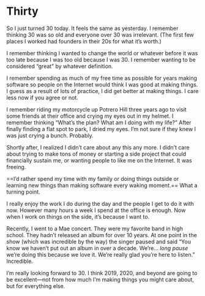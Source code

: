 # Thirty

So I just turned 30 today. It feels the same as yesterday. I remember thinking 30 was so old and everyone over 30 was irrelevant. (The first few places I worked had founders in their 20s for what it’s worth.)

I remember thinking I wanted to change the world or whatever before it was too late because I was too old because I was 30. I remember wanting to be considered “great” by whatever definition.

I remember spending as much of my free time as possible for years making software so people on the Internet would think I was good at making things. I guess as a result of lots of practice, I did get better at making things. I care less now if you agree or not.

I remember riding my motorcycle up Potrero Hill three years ago to visit some friends at their office and crying my eyes out in my helmet. I remember thinking “What’s the plan? What am I doing with my life?” After finally finding a flat spot to park, I dried my eyes. I’m not sure if they knew I was just crying a bunch. Probably.

Shortly after, I realized I didn’t care about any this any more. I didn’t care about trying to make tons of money or starting a side project that could financially sustain me, or wanting people to like me on the Internet. It was freeing.

==I’d rather spend my time with my family or doing things outside or learning new things than making software every waking moment.== What a turning point.

I really enjoy the work I do during the day and the people I get to do it with now. However many hours a week I spend at the office is enough. Now when I work on things on the side, it’s because I want to.

Recently, I went to a Mae concert. They were my favorite band in high school. They hadn’t released an album for over 10 years. At one point in the show (which was incredible by the way) the singer paused and said “You know we haven’t put out an album in over a decade. We’re… *long pause* we’re doing this because we love it. We’re really glad you’re here to listen.” Incredible.

I’m really looking forward to 30. I think 2019, 2020, and beyond are going to be excellent—not from how much I’m making things you might care about, but for everything else.
